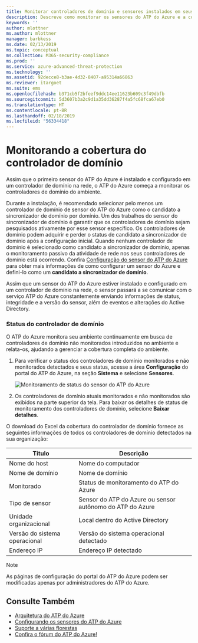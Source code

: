 ```yaml
---
title: Monitorar controladores de domínio e sensores instalados em seus controladores de domínio, usando a Proteção Avançada contra Ameaças do Azure | Microsoft Docs
description: Descreve como monitorar os sensores do ATP do Azure e a cobertura dos sensores usando o ATP do Azure
keywords: ''
author: mlottner
ms.author: mlottner
manager: barbkess
ms.date: 02/13/2019
ms.topic: conceptual
ms.collection: M365-security-compliance
ms.prod: ''
ms.service: azure-advanced-threat-protection
ms.technology: ''
ms.assetid: 92decce8-b3ae-4d32-8407-a95314a66863
ms.reviewer: itargoet
ms.suite: ems
ms.openlocfilehash: b371cb5f2bfeef9ddc14ee11623b609c3f49dbfb
ms.sourcegitcommit: 5d3607b3a2c9d1a35dd36287f4a5fc68fca67eb0
ms.translationtype: HT
ms.contentlocale: pt-BR
ms.lasthandoff: 02/18/2019
ms.locfileid: "56334418"
---
```

# <a name="monitoring-your-domain-controller-coverage"></a>Monitorando a cobertura do controlador de domínio

Assim que o primeiro sensor do ATP do Azure é instalado e configurado em um controlador de domínio na rede, o ATP do Azure começa a monitorar os controladores de domínio do ambiente. 

Durante a instalação, é recomendado selecionar pelo menos um controlador de domínio de sensor do ATP do Azure como o candidato a sincronizador de domínio por domínio. Um dos trabalhos do sensor do sincronizador de domínio é garantir que os controladores de domínio sejam pesquisados ativamente por esse sensor específico. Os controladores de domínio podem adquirir e perder o status de candidato a sincronizador de domínio após a configuração inicial. Quando nenhum controlador de domínio é selecionado como candidato a sincronizador de domínio, apenas o monitoramento passivo da atividade de rede nos seus controladores de domínio está ocorrendo. Confira [Configuração do sensor do ATP do Azure](install-atp-step5.md) para obter mais informações de como configurar um sensor do Azure e defini-lo como um **candidato a sincronizador de domínio**. 

Assim que um sensor do ATP do Azure estiver instalado e configurado em um controlador de domínio na rede, o sensor passará a se comunicar com o serviço ATP do Azure constantemente enviando informações de status, integridade e a versão do sensor, além de eventos e alterações do Active Directory.  

### <a name="domain-controller-status"></a>Status do controlador de domínio

O ATP do Azure monitora seu ambiente continuamente em busca de controladores de domínio não monitorados introduzidos no ambiente e relata-os, ajudando a gerenciar a cobertura completa do ambiente. 

1. Para verificar o status dos controladores de domínio monitorados e não monitorados detectados e seus status, acesse a área **Configuração** do portal do ATP do Azure, na seção **Sistema** e selecione **Sensores**.
   
     ![Monitoramento de status do sensor do ATP do Azure](media/atp-sensors-status-monitoring.png)

2. Os controladores de domínio atuais monitorados e não monitorados são exibidos na parte superior da tela. Para baixar os detalhes de status de monitoramento dos controladores de domínio, selecione **Baixar detalhes**. 

O download do Excel da cobertura do controlador de domínio fornece as seguintes informações de todos os controladores de domínio detectados na sua organização:

|Título|Descrição|
|----|----|
|Nome do host|Nome do computador|
|Nome de domínio|Nome de domínio|
|Monitorado|Status de monitoramento do ATP do Azure|
|Tipo de sensor|Sensor do ATP do Azure ou sensor autônomo do ATP do Azure|
|Unidade organizacional|Local dentro do Active Directory |
|Versão do sistema operacional| Versão do sistema operacional detectado|
|Endereço IP|Endereço IP detectado| 


> [!NOTE]
> As páginas de configuração do portal do ATP do Azure podem ser modificadas apenas por administradores do ATP do Azure.


## <a name="see-also"></a>Consulte Também

- [Arquitetura do ATP do Azure](atp-architecture.md)
- [Configurando os sensores do ATP do Azure](install-atp-step5.md)
- [Suporte a várias florestas](atp-multi-forest.md)
- [Confira o fórum do ATP do Azure!](https://aka.ms/azureatpcommunity)
